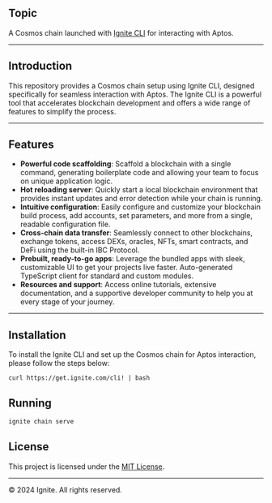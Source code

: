 ## Topic
A Cosmos chain launched with [Ignite CLI](https://ignite.com/cli) for interacting with Aptos.

---

## Introduction

This repository provides a Cosmos chain setup using Ignite CLI, designed specifically for seamless interaction with Aptos. The Ignite CLI is a powerful tool that accelerates blockchain development and offers a wide range of features to simplify the process.

---

## Features

- **Powerful code scaffolding**: Scaffold a blockchain with a single command, generating boilerplate code and allowing your team to focus on unique application logic.
- **Hot reloading server**: Quickly start a local blockchain environment that provides instant updates and error detection while your chain is running.
- **Intuitive configuration**: Easily configure and customize your blockchain build process, add accounts, set parameters, and more from a single, readable configuration file.
- **Cross-chain data transfer**: Seamlessly connect to other blockchains, exchange tokens, access DEXs, oracles, NFTs, smart contracts, and DeFi using the built-in IBC Protocol.
- **Prebuilt, ready-to-go apps**: Leverage the bundled apps with sleek, customizable UI to get your projects live faster. Auto-generated TypeScript client for standard and custom modules.
- **Resources and support**: Access online tutorials, extensive documentation, and a supportive developer community to help you at every stage of your journey.

---

## Installation

To install the Ignite CLI and set up the Cosmos chain for Aptos interaction, please follow the steps below:

```shell
curl https://get.ignite.com/cli! | bash
```

## Running

```bash
ignite chain serve
```


## License

This project is licensed under the [MIT License](LICENSE).

---

© 2024 Ignite. All rights reserved.